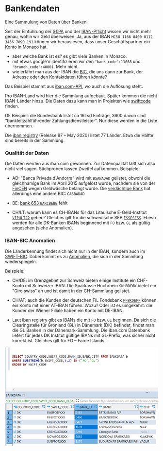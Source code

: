 # Bankendaten

Eine Sammulung von Daten über Banken

Seit der Einführung der [S€PA](https://de.wikipedia.org/wiki/Europ%C3%A4ischer_Zahlungsraum#Teilnehmerl%C3%A4nder) und der [IBAN-Pflicht](https://de.wikipedia.org/wiki/Internationale_Bankkontonummer#IBAN-Pflicht) wissen wir nicht mehr genau, wohin wir Geld überweisen. Ja, aus der IBAN `MC58 1166 8400 0112 3456 7890 191` können wir herauslesen, dass unser Geschäftspartner ein Konto in Monaco hat. 

- aber welche Bank ist es? es gibt viele Banken in Monaco.
- mit etwas google'n identifizieren wir den `"bank_code":11668` und `"branch_code":40001`. Mehr nicht.
- wie erfährt man aus der IBAN die [BIC](https://de.wikipedia.org/wiki/ISO_9362), die uns dann zur Bank, der Adresse oder den Kontaktdaten führen könnte?

Das Beispiel stammt aus [iban.com-API](https://github.com/klst-de/iban.com-API/blob/master/README.md), wo auch die Auflösung steht.

Pro IBAN-Land wird hier die Sammlung aufgebaut. Später kommen die nicht IBAN-Länder hinzu. Die Daten dazu kann man in Projekten wie [swiftcode](https://github.com/Thomanphan/swiftcode) finden. 

DE Beispiel: die Bundesbank listet ca 16Tsd Einträge, 3600 davon sind "bankleitzahlführender Zahlungsdienstleister". Nur diese werden in die Liste übernommen.

Die [iban registry](https://www.iso13616.org/) (Release 87 – May 2020) listet 77 Länder. Etwa die Hälfte sind bereits in der Sammlung.

### Qualität der Daten

Die Daten werden aus iban.com gewonnen. Zur Datenqualität läßt sich also nicht viel sagen. Stichproben lassen Zweifel aufkommen. Beispiele:

* AD: "Banca Privada d'Andorra" wird mit `BSANADAD` gelistet, obwohl die gleichnamige Bank im April 2015 aufgelöst wurde, nachdem sie von der [FinCEN](https://de.wikipedia.org/wiki/FinCEN_Files) wegen Geldwäsche belangt wurde. Die [verdächtige Bank](https://thebanks.eu/banks/17738) hat allerdings eine andere BIC: `CASBADAD`

* BE: [bank 653 `BARCBEBB`](https://github.com/homebeaver/bankdata/commit/344d3a647fd216d6e623181677c3c95cabeecd0b#commitcomment-44195289) fehlt 

* CH/LT: warum kann es CH-IBANs für das Litauische E-Geld-Institut [`VIPULT22`](https://thebanks.eu/emis/via-payments-354733) geben? Gleiches gilt für die schwedische SEB [`ESSESESS`](https://thebanks.eu/banks/17570). Ebeso werden für alle DK-Banken IBANs beginnend mit `FO` bzw. `GL` als gültig angesehen (siehe Anomalien).

### IBAN-BIC Anomalien

Die Länderkennung findet sich nicht nur in der IBAN, sondern auch im [SWIFT-BIC](https://de.wikipedia.org/wiki/ISO_9362). Dabei kommt es zu [Anomalien](https://de.wikipedia.org/wiki/ISO_9362#Unzul%C3%A4nglichkeiten), die sich in der Sammlung wiederspiegeln.

Beispiele:

* CH/DE: im Grenzgebiet zur Schweiz bieten einige Institute ein CHF-Konto mit Schweizer IBAN. Die Sparkasse Hochrhein `SKHRDE6W` bietet ein "Giro swiss" an und ist damit in der CH-Sammlung gelistet.
* CH/AT: auch die Kunden der deutschen FIL Fondsbank [`FFBKDEFF`](https://thebanks.eu/banks/11283) können ein Konto mit einer AT-IBAN führen. Wozu? Oder ist es umgekehrt: die Kunder der Wiener Filiale haben ein Konto mit DE-IBAN.

* Laut iban registry gibt es IBANs die mit `FO` bzw. `GL` beginnen. Da sich die Clearingstelle für Grönland (GL) in Dänemark (DK) befindet, findet man die GL Banken in der Dänemark-Sammlung. Die iban.com Datenbank liefert für jedes DK Institut gültige IBANs mit GL-Prefix, was sicher nicht korrekt ist. Gleiches gilt für FO – Faroe Islands.

![](images/FO+GL-Anomalie.PNG)

 